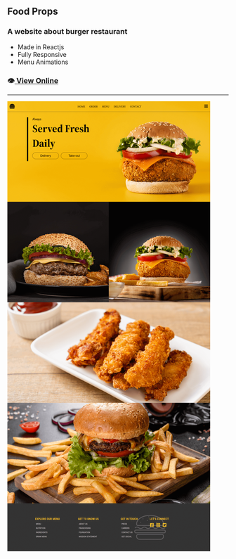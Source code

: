 ## Food Props

### A website about burger restaurant

- Made in Reactjs 
- Fully Responsive
- Menu Animations

### 👁️[ View Online](https://frontiago-food-props.netlify.app)

---

![Print](./src/assets/print.png)